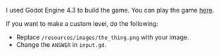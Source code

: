 I used Godot Engine 4.3 to build the game. You can play the game [here](https://lala-yqz.itch.io/what-is-this).

If you want to make a custom level, do the following:
- Replace `/resources/images/the_thing.png` with your image.
- Change the `ANSWER` in `input.gd`.
